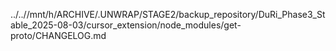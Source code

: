 ../..//mnt/h/ARCHIVE/.UNWRAP/STAGE2/backup_repository/DuRi_Phase3_Stable_2025-08-03/cursor_extension/node_modules/get-proto/CHANGELOG.md